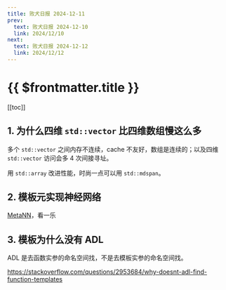 ```yaml
---
title: 败犬日报 2024-12-11
prev:
  text: 败犬日报 2024-12-10
  link: 2024/12/10
next:
  text: 败犬日报 2024-12-12
  link: 2024/12/12
---
```


# {{ $frontmatter.title }}

[[toc]]

## 1. 为什么四维 `std::vector` 比四维数组慢这么多

多个 `std::vector` 之间内存不连续，cache 不友好，数组是连续的；以及四维 `std::vector` 访问会多 4 次间接寻址。

用 `std::array` 改进性能，时尚一点可以用 `std::mdspan`。

## 2. 模板元实现神经网络

[MetaNN](https://github.com/liwei-cpp/MetaNN)，看一乐

## 3. 模板为什么没有 ADL

ADL 是去函数实参的命名空间找，不是去模板实参的命名空间找。

<https://stackoverflow.com/questions/2953684/why-doesnt-adl-find-function-templates>
